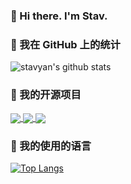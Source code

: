 ### 👋 Hi there. I'm Stav.

### 🌱 我在 GitHub 上的统计

![stavyan's github stats](https://github-readme-stats.vercel.app/api?username=stavyan&show_icons=true&theme=radical)

### 🌱 我的开源项目
<!--

[![RF商城](https://github-readme-stats.vercel.app/api/pin/?username=stavyan&repo=tinyshop-uniapp&theme=radical)](https://github.com/stavyan/TinyShop-UniApp)

[![RF商城](https://github-readme-stats.vercel.app/api/pin/?username=stavyan&repo=tinyshop-uniapp&theme=radical)](https://github.com/stavyan/TinyShop-UniApp)

-->

<a href="https://github.com/stavyan/TinyShop-UniApp">
  <!-- Change the `github-readme-stats.anuraghazra1.vercel.app` to `github-readme-stats.vercel.app`  -->
  <img align="center" src="https://github-readme-stats.vercel.app/api/pin/?username=stavyan&repo=tinyshop-uniapp&theme=radical" />
</a>    
<a href="https://github.com/jianyan74/TinyShop">
  <!-- Change the `github-readme-stats.anuraghazra1.vercel.app` to `github-readme-stats.vercel.app`  -->
  <img align="center" src="https://github-readme-stats.vercel.app/api/pin/?username=jianyan74&repo=tinyshop&theme=radical" />
</a>    

<a href="https://github.com/jianyan74/rageframe2">
  <!-- Change the `github-readme-stats.anuraghazra1.vercel.app` to `github-readme-stats.vercel.app`  -->
  <img align="center" src="https://github-readme-stats.vercel.app/api/pin/?username=jianyan74&repo=rageframe2&theme=radical" />
</a>


### 🌱 我的使用的语言

[![Top Langs](https://github-readme-stats.vercel.app/api/top-langs/?username=stavyan&theme=radical)](https://github.com/stavyan/TinyShop-UniApp)
